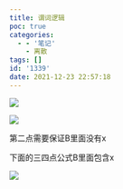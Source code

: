 ```yaml
---
title: 谓词逻辑
poc: true
categories:
  - - '笔记'
    - 离散
tags: []
id: '1339'
date: 2021-12-23 22:57:18
---
```


![](https://raw.githubusercontent.com/Valkierja/ALLPIC/main/img/202303172100880.png)

![](https://raw.githubusercontent.com/Valkierja/ALLPIC/main/img/202303172100501.png)

第二点需要保证B里面没有x

下面的三四点公式B里面包含x

![](https://raw.githubusercontent.com/Valkierja/ALLPIC/main/img/202303172100698.png)